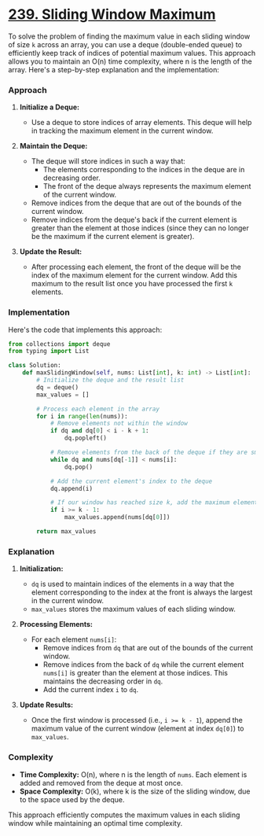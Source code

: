 # [239. Sliding Window Maximum](https://leetcode.com/problems/sliding-window-maximum/description/)

To solve the problem of finding the maximum value in each sliding window of size `k` across an array, you can use a deque (double-ended queue) to efficiently keep track of indices of potential maximum values. This approach allows you to maintain an O(n) time complexity, where n is the length of the array. Here's a step-by-step explanation and the implementation:

### Approach

1. **Initialize a Deque:**
   - Use a deque to store indices of array elements. This deque will help in tracking the maximum element in the current window.

2. **Maintain the Deque:**
   - The deque will store indices in such a way that:
     - The elements corresponding to the indices in the deque are in decreasing order.
     - The front of the deque always represents the maximum element of the current window.
   - Remove indices from the deque that are out of the bounds of the current window.
   - Remove indices from the deque's back if the current element is greater than the element at those indices (since they can no longer be the maximum if the current element is greater).

3. **Update the Result:**
   - After processing each element, the front of the deque will be the index of the maximum element for the current window. Add this maximum to the result list once you have processed the first `k` elements.

### Implementation

Here's the code that implements this approach:

```python
from collections import deque
from typing import List

class Solution:
    def maxSlidingWindow(self, nums: List[int], k: int) -> List[int]:
        # Initialize the deque and the result list
        dq = deque()
        max_values = []

        # Process each element in the array
        for i in range(len(nums)):
            # Remove elements not within the window
            if dq and dq[0] < i - k + 1:
                dq.popleft()

            # Remove elements from the back of the deque if they are smaller than the current element
            while dq and nums[dq[-1]] < nums[i]:
                dq.pop()

            # Add the current element's index to the deque
            dq.append(i)

            # If our window has reached size k, add the maximum element to the result
            if i >= k - 1:
                max_values.append(nums[dq[0]])

        return max_values
```

### Explanation

1. **Initialization:**
   - `dq` is used to maintain indices of the elements in a way that the element corresponding to the index at the front is always the largest in the current window.
   - `max_values` stores the maximum values of each sliding window.

2. **Processing Elements:**
   - For each element `nums[i]`:
     - Remove indices from `dq` that are out of the bounds of the current window.
     - Remove indices from the back of `dq` while the current element `nums[i]` is greater than the element at those indices. This maintains the decreasing order in `dq`.
     - Add the current index `i` to `dq`.

3. **Update Results:**
   - Once the first window is processed (i.e., `i >= k - 1`), append the maximum value of the current window (element at index `dq[0]`) to `max_values`.

### Complexity

- **Time Complexity:** O(n), where n is the length of `nums`. Each element is added and removed from the deque at most once.
- **Space Complexity:** O(k), where k is the size of the sliding window, due to the space used by the deque.

This approach efficiently computes the maximum values in each sliding window while maintaining an optimal time complexity.
